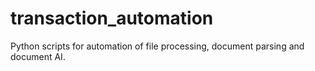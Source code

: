 # transaction_automation

Python scripts for automation of file processing, document parsing and document AI.
